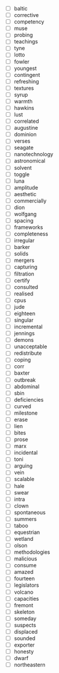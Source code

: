 - [ ] baltic
- [ ] corrective
- [ ] competency
- [ ] muse
- [ ] probing
- [ ] teachings
- [ ] tyne
- [ ] lotto
- [ ] fowler
- [ ] youngest
- [ ] contingent
- [ ] refreshing
- [ ] textures
- [ ] syrup
- [ ] warmth
- [ ] hawkins
- [ ] lust
- [ ] correlated
- [ ] augustine
- [ ] dominion
- [ ] verses
- [ ] seagate
- [ ] nanotechnology
- [ ] astronomical
- [ ] solvent
- [ ] toggle
- [ ] luna
- [ ] amplitude
- [ ] aesthetic
- [ ] commercially
- [ ] dion
- [ ] wolfgang
- [ ] spacing
- [ ] frameworks
- [ ] completeness
- [ ] irregular
- [ ] barker
- [ ] solids
- [ ] mergers
- [ ] capturing
- [ ] filtration
- [ ] certify
- [ ] consulted
- [ ] realised
- [ ] cpus
- [ ] jude
- [ ] eighteen
- [ ] singular
- [ ] incremental
- [ ] jennings
- [ ] demons
- [ ] unacceptable
- [ ] redistribute
- [ ] coping
- [ ] corr
- [ ] baxter
- [ ] outbreak
- [ ] abdominal
- [ ] sbin
- [ ] deficiencies
- [ ] curved
- [ ] milestone
- [ ] erase
- [ ] lien
- [ ] bites
- [ ] prose
- [ ] marx
- [ ] incidental
- [ ] toni
- [ ] arguing
- [ ] vein
- [ ] scalable
- [ ] hale
- [ ] swear
- [ ] intra
- [ ] clown
- [ ] spontaneous
- [ ] summers
- [ ] taboo
- [ ] equestrian
- [ ] wetland
- [ ] olson
- [ ] methodologies
- [ ] malicious
- [ ] consume
- [ ] amazed
- [ ] fourteen
- [ ] legislators
- [ ] volcano
- [ ] capacities
- [ ] fremont
- [ ] skeleton
- [ ] someday
- [ ] suspects
- [ ] displaced
- [ ] sounded
- [ ] exporter
- [ ] honesty
- [ ] dwarf
- [ ] northeastern

